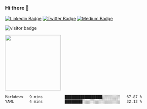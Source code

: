 ### Hi there 👋

[![Linkedin Badge](https://img.shields.io/badge/-LinkedIn-0e76a8?style=flat-square&logo=Linkedin&logoColor=white)](https://linkedin.com/in/victorhugoavila)
[![Twitter Badge](https://img.shields.io/badge/-Twitter-00acee?style=flat-square&logo=Twitter&logoColor=white)](https://twitter.com/victorhugoavila)
[![Medium Badge](https://img.shields.io/badge/medium-%2312100E.svg?&style=for-square&logo=medium&logoColor=white)](https://medium.com/@victorhugo.avila.cl/)

<!--[![Website Badge](https://img.shields.io/badge/Website-3b5998?style=flat-square&logo=google-chrome&logoColor=white)](https://gkassym.netlify.app)-->

![visitor badge](https://visitor-badge.glitch.me/badge?page_id=vham.visitor-badge&left_text=Visitors)

<img height="180em" src="https://github-readme-stats.vercel.app/api?username=vham&show_icons=true&hide_border=true&&count_private=true&include_all_commits=true" />

<!--START_SECTION:waka-->

```txt
Markdown   9 mins          █████████████████░░░░░░░░   67.87 %
YAML       4 mins          ████████░░░░░░░░░░░░░░░░░   32.13 %
```

<!--END_SECTION:waka-->

<!--
**vham/vham** is a ✨ _special_ ✨ repository because its `README.md` (this file) appears on your GitHub profile.

Here are some ideas to get you started:

- 🔭 I’m currently working on ...
- 🌱 I’m currently learning ...
- 👯 I’m looking to collaborate on ...
- 🤔 I’m looking for help with ...
- 💬 Ask me about ...
- 📫 How to reach me: ...
- 😄 Pronouns: ...
- ⚡ Fun fact: ...
-->
